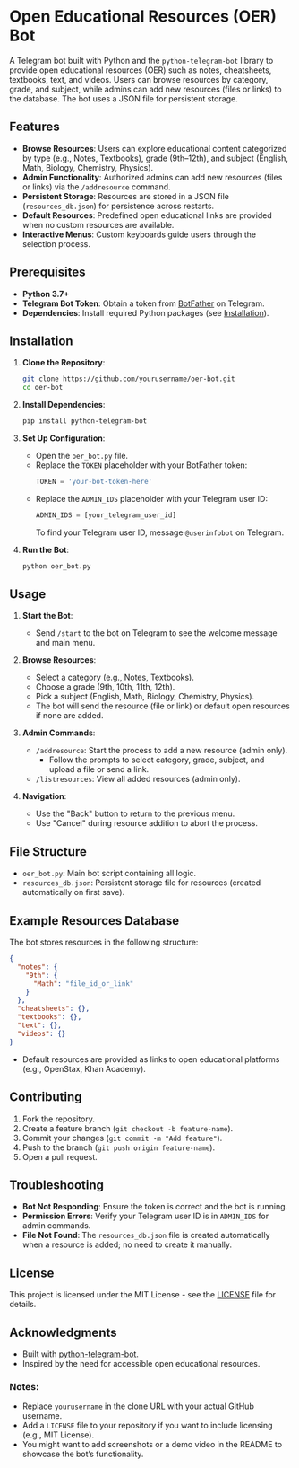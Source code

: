 
# Open Educational Resources (OER) Bot

A Telegram bot built with Python and the `python-telegram-bot` library to provide open educational resources (OER) such as notes, cheatsheets, textbooks, text, and videos. Users can browse resources by category, grade, and subject, while admins can add new resources (files or links) to the database. The bot uses a JSON file for persistent storage.

## Features

- **Browse Resources**: Users can explore educational content categorized by type (e.g., Notes, Textbooks), grade (9th–12th), and subject (English, Math, Biology, Chemistry, Physics).
- **Admin Functionality**: Authorized admins can add new resources (files or links) via the `/addresource` command.
- **Persistent Storage**: Resources are stored in a JSON file (`resources_db.json`) for persistence across restarts.
- **Default Resources**: Predefined open educational links are provided when no custom resources are available.
- **Interactive Menus**: Custom keyboards guide users through the selection process.

## Prerequisites

- **Python 3.7+**
- **Telegram Bot Token**: Obtain a token from [BotFather](https://t.me/BotFather) on Telegram.
- **Dependencies**: Install required Python packages (see [Installation](#installation)).

## Installation

1. **Clone the Repository**:
   ```bash
   git clone https://github.com/yourusername/oer-bot.git
   cd oer-bot
   ```

2. **Install Dependencies**:
   ```bash
   pip install python-telegram-bot
   ```

3. **Set Up Configuration**:
   - Open the `oer_bot.py` file.
   - Replace the `TOKEN` placeholder with your BotFather token:
     ```python
     TOKEN = 'your-bot-token-here'
     ```
   - Replace the `ADMIN_IDS` placeholder with your Telegram user ID:
     ```python
     ADMIN_IDS = [your_telegram_user_id]
     ```
     To find your Telegram user ID, message `@userinfobot` on Telegram.

4. **Run the Bot**:
   ```bash
   python oer_bot.py
   ```

## Usage

1. **Start the Bot**:
   - Send `/start` to the bot on Telegram to see the welcome message and main menu.

2. **Browse Resources**:
   - Select a category (e.g., Notes, Textbooks).
   - Choose a grade (9th, 10th, 11th, 12th).
   - Pick a subject (English, Math, Biology, Chemistry, Physics).
   - The bot will send the resource (file or link) or default open resources if none are added.

3. **Admin Commands**:
   - `/addresource`: Start the process to add a new resource (admin only).
     - Follow the prompts to select category, grade, subject, and upload a file or send a link.
   - `/listresources`: View all added resources (admin only).

4. **Navigation**:
   - Use the "Back" button to return to the previous menu.
   - Use "Cancel" during resource addition to abort the process.

## File Structure

- `oer_bot.py`: Main bot script containing all logic.
- `resources_db.json`: Persistent storage file for resources (created automatically on first save).

## Example Resources Database

The bot stores resources in the following structure:
```json
{
  "notes": {
    "9th": {
      "Math": "file_id_or_link"
    }
  },
  "cheatsheets": {},
  "textbooks": {},
  "text": {},
  "videos": {}
}
```
- Default resources are provided as links to open educational platforms (e.g., OpenStax, Khan Academy).

## Contributing

1. Fork the repository.
2. Create a feature branch (`git checkout -b feature-name`).
3. Commit your changes (`git commit -m "Add feature"`).
4. Push to the branch (`git push origin feature-name`).
5. Open a pull request.

## Troubleshooting

- **Bot Not Responding**: Ensure the token is correct and the bot is running.
- **Permission Errors**: Verify your Telegram user ID is in `ADMIN_IDS` for admin commands.
- **File Not Found**: The `resources_db.json` file is created automatically when a resource is added; no need to create it manually.

## License

This project is licensed under the MIT License - see the [LICENSE](LICENSE) file for details.

## Acknowledgments

- Built with [python-telegram-bot](https://github.com/python-telegram-bot/python-telegram-bot).
- Inspired by the need for accessible open educational resources.


### Notes:
- Replace `yourusername` in the clone URL with your actual GitHub username.
- Add a `LICENSE` file to your repository if you want to include licensing (e.g., MIT License).
- You might want to add screenshots or a demo video in the README to showcase the bot’s functionality.

